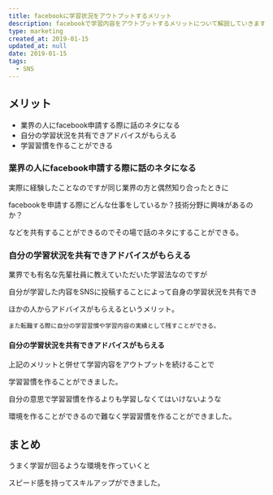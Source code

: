 ```yaml
---
title: facebookに学習状況をアウトプットするメリット
description: facebookで学習内容をアウトプットするメリットについて解説していきます。
type: marketing
created_at: 2019-01-15
updated_at: null
date: 2019-01-15
tags:
  - SNS
---
```


## メリット

* 業界の人にfacebook申請する際に話のネタになる
* 自分の学習状況を共有できアドバイスがもらえる
* 学習習慣を作ることができる

### 業界の人にfacebook申請する際に話のネタになる

実際に経験したことなのですが同じ業界の方と偶然知り合ったときに

facebookを申請する際にどんな仕事をしているか？技術分野に興味があるのか？

などを共有することができるのでその場で話のネタにすることができる。

### 自分の学習状況を共有できアドバイスがもらえる

業界でも有名な先輩社員に教えていただいた学習法なのですが

自分が学習した内容をSNSに投稿することによって自身の学習状況を共有でき

ほかの人からアドバイスがもらえるというメリット。

`また転職する際に自分の学習習慣や学習内容の実績として残すことができる。`

#### 自分の学習状況を共有できアドバイスがもらえる
上記のメリットと併せて学習内容をアウトプットを続けることで

学習習慣を作ることができました。

自分の意思で学習習慣を作るよりも学習しなくてはいけないような

環境を作ることができるので難なく学習習慣を作ることができました。

まとめ
---
うまく学習が回るような環境を作っていくと

スピード感を持ってスキルアップができました。